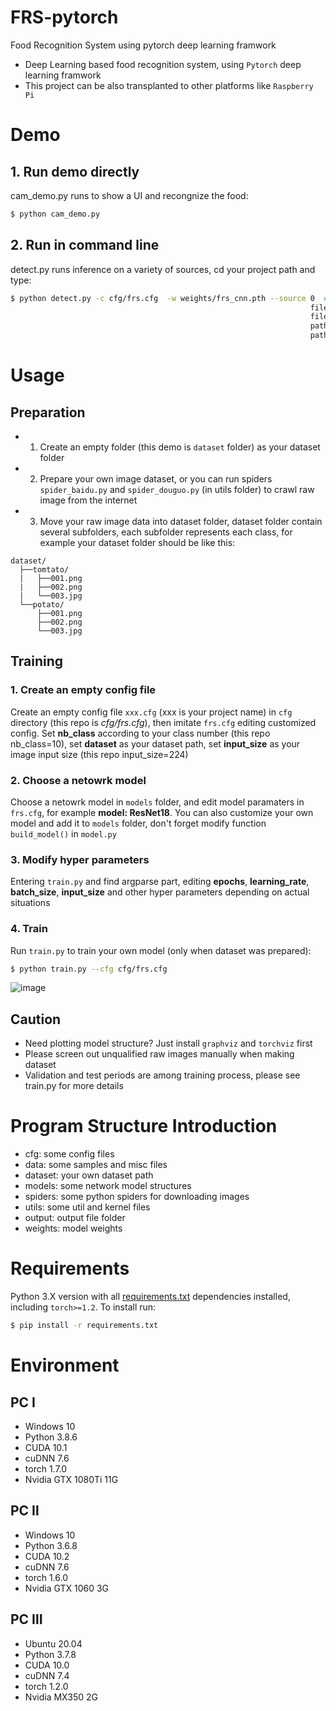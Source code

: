 # FRS-pytorch
Food Recognition System using pytorch deep learning framwork
* Deep Learning based food recognition system, using `Pytorch` deep learning framwork
* This project can be also transplanted to other platforms like `Raspberry Pi`

# Demo
## 1. Run demo directly
cam_demo.py runs to show a UI and recongnize the food:
```bash
$ python cam_demo.py
```

## 2. Run in command line
detect.py runs inference on a variety of sources, cd your project path and type:
```bash
$ python detect.py -c cfg/frs.cfg  -w weights/frs_cnn.pth --source 0  # webcam
                                                                   file.jpg  # image 
                                                                   file.mp4  # video
                                                                   path/*.jpg # path of image
                                                                   path/*.mp4 # path of video           
```

# Usage
## Preparation
* 1. Create an empty folder (this demo is `dataset` folder) as your dataset folder
* 2. Prepare your own image dataset, or you can run spiders `spider_baidu.py` and `spider_douguo.py` (in utils folder) to crawl raw image from the internet
* 3. Move your raw image data into dataset folder, dataset folder contain several subfolders, each
subfolder represents each class, for example your dataset folder should be like this:
```
dataset/
  ├──tomtato/
  |   ├──001.png
  |   ├──002.png
  |   └──003.jpg
  └──potato/
      ├──001.png
      ├──002.png
      └──003.jpg
```

## Training
### 1. Create an empty config file
Create an empty config file `xxx.cfg` (xxx is your project name) in `cfg` directory (this repo is *cfg/frs.cfg*), then imitate `frs.cfg` editing customized config. Set **nb_class** according to your class number (this repo nb_class=10), set **dataset** as your dataset path, set **input_size** as your image input size (this repo input_size=224)
### 2. Choose a netowrk model
Choose a netowrk model in `models` folder, and edit model paramaters in `frs.cfg`, for example **model: ResNet18**. You can also customize your own model and add it to `models` folder, don't forget modify function `build_model()` in `model.py`
### 3. Modify hyper parameters
Entering `train.py` and find argparse part, editing **epochs**, **learning_rate**, **batch_size**, **input_size** and other hyper parameters depending on actual situations
### 4. Train
Run `train.py` to train your own model (only when dataset was prepared):
```bash 
$ python train.py --cfg cfg/frs.cfg
```
![image](https://github.com/ivanwhaf/FRS-pytorch/blob/master/data/batch0.png)

## Caution
* Need plotting model structure? Just install `graphviz` and `torchviz` first
* Please screen out unqualified raw images manually when making dataset
* Validation and test periods are among training process, please see train.py for more details

# Program Structure Introduction
* cfg: some config files
* data: some samples and misc files
* dataset: your own dataset path
* models: some network model structures
* spiders: some python spiders for downloading images
* utils: some util and kernel files
* output: output file folder
* weights: model weights

# Requirements
Python 3.X version with all [requirements.txt](https://github.com/ivanwhaf/FRS-pytorch/blob/master/requirements.txt) dependencies installed, including `torch>=1.2`. To install run:
```bash
$ pip install -r requirements.txt
```

# Environment
## PC Ⅰ
* Windows 10
* Python 3.8.6
* CUDA 10.1
* cuDNN 7.6
* torch 1.7.0
* Nvidia GTX 1080Ti 11G

## PC Ⅱ
* Windows 10
* Python 3.6.8
* CUDA 10.2
* cuDNN 7.6
* torch 1.6.0
* Nvidia GTX 1060 3G

## PC Ⅲ
* Ubuntu 20.04
* Python 3.7.8
* CUDA 10.0
* cuDNN 7.4
* torch 1.2.0
* Nvidia MX350 2G
